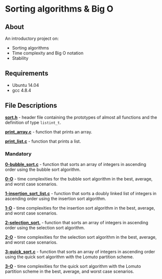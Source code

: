 #  Sorting algorithms & Big O
## About
An introductory project on:
- Sorting algorithms
- Time complexity and Big O notation
- Stability
## Requirements
- Ubuntu 14.04
- gcc 4.8.4
## File Descriptions
**[sort.h](sort.h)** - header file containing the prototypes of almost all functions and the definition of type `listint_t`. 

**[print_array.c](print_array.c)** - function that prints an array.

**[print_list.c](print_list.c)** - function that prints a list.

### Mandatory
**[0-bubble_sort.c](0-bubble_sort.c)** - function that sorts an array of integers in ascending order using the bubble sort algorithm.

**[0-O](0-O)** - time complexities for the bubble sort algorithm in the best, average, and worst case scenarios.

**[1-insertion_sort_list.c](1-insertion_sort_list.c)** - function that sorts a doubly linked list of integers in ascending order using the insertion sort algorithm.

**[1-O](1-O)** - time complexities for the insertion sort algorithm in the best, average, and worst case scenarios.

**[2-selection_sort.](2-selection_sort.)** - function that sorts an array of integers in ascending order using the selection sort algorithm.

**[2-O](2-O)** - time complexities for the selection sort algorithm in the best, average, and worst case scenarios.

**[3-quick_sort.c](3-quick_sort.c)** - function that sorts an array of integers in ascending order using the quick sort algorithm with the Lomuto partition scheme.

**[3-O](3-O)** - time complexities for the quick sort algorithm with the Lomuto partition scheme in the best, average, and worst case scenarios.

